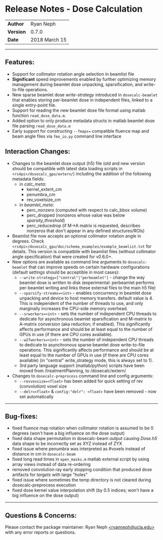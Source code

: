 Release Notes - Dose Calculation
===================================
|             |               |
|-------------|---------------|
| **Author**  | Ryan Neph     |
| **Version** | 0.7.0         |
| **Date**    | 2018 March 15 |

----------------------

Features:
---------
* Support for collimator rotation angle selection in beamlist file
* __Significant__ speed improvements enabled by further optimizing memory management during beamlet dose unpacking, sparsification, and write-to-file operations.
* New sparse beamlet dose _write-strategy_ introduced in `dosecalc-beamlet` that enables storing per-beamlet dose in independent files, linked to a single entry-point file. 
* Support for reading the new beamlet dose file format using matlab function `read_dose_data.m`.
* Added option to only produce metadata structs in matlab beamlet dose file parsing `read_dose_data.m`
* Early support for constructing `--fmaps=` compatible fluence map and beam angle files via `fmo_io.py` command line interface

Interaction Changes:
--------------------
* Changes to the beamlet dose output (h5) file (old and new version should be compatible with latest data loading scripts in `<rs4pi>/dosecalc_gpu/extern/`) including the addition of the following metadata fields:
    * in *calc_meta*:
        * kernel_extent_cm
        * penumbra_cm
        * rev_voxelsize_cm
    * in *beamlet_meta*:
        * perc_nonzero (computed with respect to calc_bbox volume)
        * perc_dropped (nonzeros whose value was below *sparsity_threshold*)
        * perc_reducedrop (if M->A matrix is requested, describes nonzeros that don't appear in any defined structures/ROIs)
* Beamlist file now accepts an optional collimator rotation angle in degrees. Check `<rs4pi>/dosecalc_gpu/doc/schema_examples/example_beamlist.txt` for details. This version is compatbile with beamlist files (without collimator angle specification) that were created for v0.6.0+.
* New options are available as command line arguments to `dosecalc-beamlet` that can improve speeds on certain hardware configurations (default settings should be acceptible in most cases):
    * `--write-strategy=["central"|"perbeamlet"]` - change the way beamlet dose is written to disk (experimental: perbeamlet performs per-beamlet writing and links these external files to the main h5 file)
    * `--sparsify-streams=<int>` - enables concurrency in beamlet dose unpacking and device to host memory transfers. default value is 4. This is independent of the number of threads to use, and only marginally increases the CPU-side memory overhead.
    * `--srworkers=<int>` - sets the number of independent CPU threads to dedicate for asynchronous beamlet sparsification and M-matrix to A-matrix conversion (aka reduction; if enabled). This significantly affects performance and should be at least equal to the number of GPUs in use (if there are CPU cores available).
    * `--w2fworkers=<int>` - sets the number of independent CPU threads to dedicate to asynchronous sparse beamlet dose write-to-file operations. This significantly affects performance and should be at least equal to the number of GPUs in use (if there are CPU cores available) (in "central" write_strategy mode, this is always set to 1).
    * 3rd party language support (matlab/python) scripts have been moved from <rs4pi>/treatmentPlanning, to <rs4pi>/dosecalc/extern/
* Changes to `dosecalc-preprocess` command line and config arguments:
    * `--revvoxsize=<float>` has been added for quick setting of rev (convolution) voxel size
    * `--delr=<float>` & `config:"delr": <float>` have been removed - now set automatically 

----------------------

Bug-fixes:
----------
* fixed fluence map rotation when collimator rotation is assumed to be 0 degrees (won't have a big influence on the dose output)
* fixed data shape permutation in dosecalc-beam output causing _Dose.h5_ data shape to be incorrectly set as XYZ instead of ZYX
* fixed issue where penumbra was interpreted as #voxels instead of distance in cm in `dosecalc-beam`
* fixed long read times in `open_masks.m` matlab external script by using array views instead of data re-ordering
* removed convolution ray early stopping condition that produced dose artifacts for _targets_ with large "holes"
* fixed issue where sometimes the temp directory is not cleared during dosecalc-preprocess execution
* fixed dose kernel value interpolation shift (by 0.5 indices; won't have a big influence on the dose output)

---------------------
Questions & Concerns:
---------------------
Please contact the package maintainer: Ryan Neph [\<ryanneph@ucla.edu>](mailto:ryanneph@ucla.edu>) with any error reports or questions.
